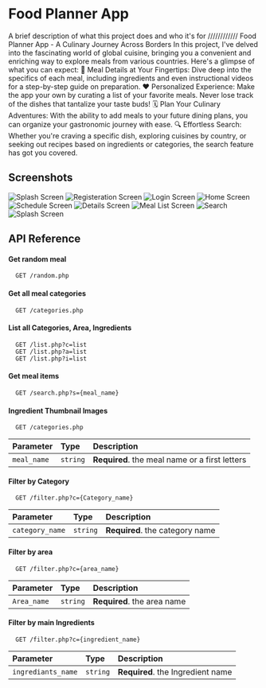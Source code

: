 
# Food Planner App

A brief description of what this project does and who it's for
////////////
Food Planner App - A Culinary Journey Across Borders
In this project, I've delved into the fascinating world of global cuisine, bringing you a convenient and enriching way to explore meals from various countries. Here's a glimpse of what you can expect:
📱 Meal Details at Your Fingertips: Dive deep into the specifics of each meal, including ingredients and even instructional videos for a step-by-step guide on preparation.
❤️ Personalized Experience: Make the app your own by curating a list of your favorite meals. Never lose track of the dishes that tantalize your taste buds!
🗓️ Plan Your Culinary Adventures: With the ability to add meals to your future dining plans, you can organize your gastronomic journey with ease.
🔍 Effortless Search: Whether you're craving a specific dish, exploring cuisines by country, or seeking out recipes based on ingredients or categories, the search feature has got you covered.

## Screenshots
![Splash Screen]()
![Registeration Screen]()
![Login Screen]()
![Home Screen]()
![Schedule Screen]()
![Details Screen]()
![Meal List Screen]()
![Search]()
![Splash Screen]()
## API Reference



#### Get random meal
```https:www.themealdb.com/api/json/v1/1/
  GET /random.php
```
#### Get all meal categories
```https:www.themealdb.com/api/json/v1/1/
  GET /categories.php
```
#### List all Categories, Area, Ingredients
```https:www.themealdb.com/api/json/v1/1/
  GET /list.php?c=list
  GET /list.php?a=list
  GET /list.php?i=list
```
#### Get meal items
```https:www.themealdb.com/api/json/v1/1/
  GET /search.php?s={meal_name}
```
#### Ingredient Thumbnail Images
```https:www.themealdb.com/images/ingredients/Lime.png
  GET /categories.php
```

| Parameter | Type     | Description                |
| :-------- | :------- | :------------------------- |
| `meal_name` | `string` | **Required**. the meal name or a first letters |

#### Filter by Category
```https:www.themealdb.com/api/json/v1/1/
  GET /filter.php?c={Category_name}
```
| Parameter | Type     | Description                |
| :-------- | :------- | :------------------------- |
| `category_name` | `string` | **Required**. the category name|

#### Filter by area
```https:www.themealdb.com/api/json/v1/1/
  GET /filter.php?c={area_name}
```
| Parameter | Type     | Description                |
| :-------- | :------- | :------------------------- |
| `Area_name` | `string` | **Required**. the area name|

#### Filter by main Ingredients
```https:www.themealdb.com/api/json/v1/1/
  GET /filter.php?c={ingredient_name}
```
| Parameter | Type     | Description                |
| :-------- | :------- | :------------------------- |
| `ingrediants_name` | `string` | **Required**. the Ingredient name|



